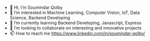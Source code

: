 - 👋 Hi, I’m Soumindar Qolby
- 👀 I’m interested in Machine Learning, Computer Vision, IoT, Data Science, Backend Developing
- 🌱 I’m currently learning Backend Developing, Javascript, Express
- 💞️ I’m looking to collaborate on interesting and innovative projects
- 📫 How to reach me https://www.linkedin.com/in/soumindar-qolby/

<!---
soumindar/soumindar is a ✨ special ✨ repository because its `README.md` (this file) appears on your GitHub profile.
You can click the Preview link to take a look at your changes.
--->
